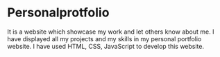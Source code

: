 # Personalprotfolio
It is a website which showcase my work and let others know about me. I have displayed all my projects and my skills in my personal portfolio website. I have used HTML, CSS, JavaScript to develop this website.
